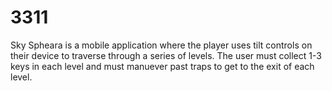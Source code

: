 # 3311
Sky Spheara is a mobile application where the player uses tilt controls on their device to traverse through a series of levels. The user must collect 1-3 keys in each level and must manuever past traps to get to the exit of each level.
